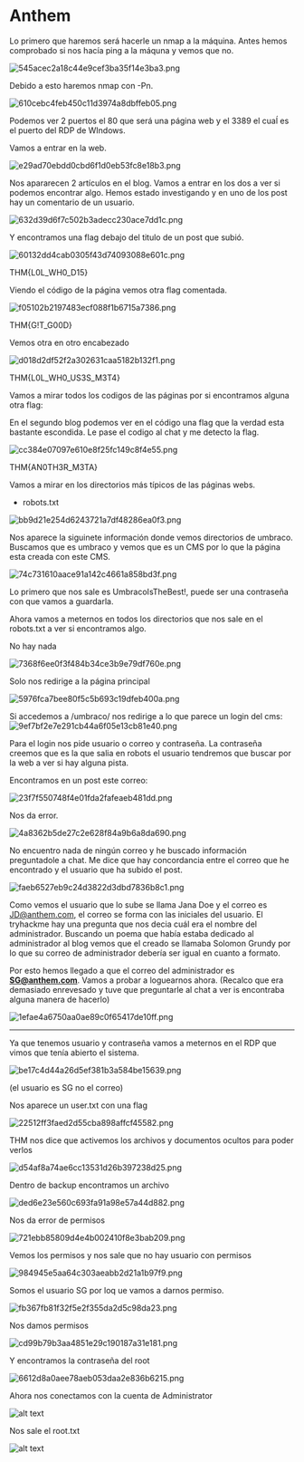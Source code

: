 # Anthem

Lo primero que haremos será hacerle un nmap a la máquina. 
Antes hemos comprobado si nos hacía ping a la máquna y vemos que no.

![545acec2a18c44e9cef3ba35f14e3ba3.png](img/545acec2a18c44e9cef3ba35f14e3ba3.png)

Debido a esto haremos nmap con -Pn. 

![610cebc4feb450c11d3974a8dbffeb05.png](img/610cebc4feb450c11d3974a8dbffeb05.png)

Podemos ver 2 puertos el 80 que será una página web y el 3389 el cuaĺ es el puerto del RDP de WIndows. 

Vamos a entrar en la web.

![e29ad70ebdd0cbd6f1d0eb53fc8e18b3.png](img/e29ad70ebdd0cbd6f1d0eb53fc8e18b3.png)

Nos apararecen 2 artículos en el blog. Vamos a entrar en los dos a ver si podemos encontrar algo. 
Hemos estado investigando y en uno de los post hay un comentario de un usuario. 

![632d39d6f7c502b3adecc230ace7dd1c.png](img/632d39d6f7c502b3adecc230ace7dd1c.png)


Y encontramos una flag debajo del titulo de un post que subió. 

![60132dd4cab0305f43d74093088e601c.png](img/60132dd4cab0305f43d74093088e601c.png)

THM{L0L_WH0_D15}

Viendo el código de la página vemos otra flag comentada. 

![f05102b2197483ecf088f1b6715a7386.png](img/f05102b2197483ecf088f1b6715a7386.png)

THM{G!T_G00D}

Vemos otra en otro encabezado

![d018d2df52f2a302631caa5182b132f1.png](img/d018d2df52f2a302631caa5182b132f1.png)

THM{L0L_WH0_US3S_M3T4}

Vamos a mirar todos los codigos de las páginas por si encontramos alguna otra flag:

En el segundo blog podemos ver en el código una flag que la verdad esta bastante escondida. Le pase el codigo al chat y me detecto la flag. 

![cc384e07097e610e8f25fc149c8f4e55.png](img/cc384e07097e610e8f25fc149c8f4e55.png)

THM{AN0TH3R_M3TA}

Vamos a mirar en los directorios más típicos de las páginas webs. 

- robots.txt

![bb9d21e254d6243721a7df48286ea0f3.png](img/bb9d21e254d6243721a7df48286ea0f3.png)

Nos aparece la siguinete información donde vemos directorios de umbraco. Buscamos que es umbraco y vemos que es un CMS por lo que la página esta creada con este CMS.

![74c731610aace91a142c4661a858bd3f.png](img/74c731610aace91a142c4661a858bd3f.png)

Lo primero que nos sale es UmbracoIsTheBest!, puede ser una contraseña con que vamos a guardarla. 

Ahora vamos a meternos en todos los directorios que nos sale en el robots.txt a ver si encontramos algo. 

No hay nada

![7368f6ee0f3f484b34ce3b9e79df760e.png](img/7368f6ee0f3f484b34ce3b9e79df760e.png)

Solo nos redirige a la página principal

![5976fca7bee80f5c5b693c19dfeb400a.png](img/5976fca7bee80f5c5b693c19dfeb400a.png)

Si accedemos a /umbraco/ nos redirige a lo que parece un login del cms:
![9ef7bf2e7e291cb44a6f05e13cb81e40.png](img/9ef7bf2e7e291cb44a6f05e13cb81e40.png)

Para el login nos pide usuario o correo y contraseña. La contraseña creemos que es la que salia en robots el usuario tendremos que buscar por la web a ver si hay alguna pista. 

Encontramos en un post este correo: 

![23f7f550748f4e01fda2fafeaeb481dd.png](img/23f7f550748f4e01fda2fafeaeb481dd.png)

Nos da error. 

![4a8362b5de27c2e628f84a9b6a8da690.png](img/4a8362b5de27c2e628f84a9b6a8da690.png)

No encuentro nada de ningún correo y he buscado información preguntadole a chat. Me dice que hay concordancia entre el correo que he encontrado y el usuario que ha subido el post. 

![faeb6527eb9c24d3822d3dbd7836b8c1.png](img/faeb6527eb9c24d3822d3dbd7836b8c1.png)

Como vemos el usuario que lo sube se llama Jana Doe y el correo es JD@anthem.com, el correo se forma con las iniciales del usuario.  El tryhackme hay una pregunta que nos decia cuál era el nombre del administrador. 
Buscando un poema que había estaba dedicado al administrador al blog vemos que el creado se llamaba Solomon Grundy por lo que su correo de administrador debería ser igual en cuanto a formato. 

Por esto hemos llegado a que el correo del administrador es **SG@anthem.com**. Vamos a probar a loguearnos ahora.  (Recalco que era demasiado enrevesado y tuve que preguntarle al chat a ver is encontraba alguna manera de hacerlo)

![1efae4a6750aa0ae89c0f65417de10ff.png](img/1efae4a6750aa0ae89c0f65417de10ff.png)

***
Ya que tenemos usuario y contraseña vamos a meternos en el RDP que vimos que tenía abierto el sistema.

![be17c4d44a26d5ef381b3a584be15639.png](img/be17c4d44a26d5ef381b3a584be15639.png)

(el usuario es SG no el correo)

Nos aparece un user.txt con una flag

![22512ff3faed2d55cba898affcf45582.png](img/22512ff3faed2d55cba898affcf45582.png)

THM nos dice que activemos los archivos y documentos ocultos para poder verlos

![d54af8a74ae6cc13531d26b397238d25.png](img/d54af8a74ae6cc13531d26b397238d25.png)

Dentro de backup encontramos un archivo

![ded6e23e560c693fa91a98e57a44d882.png](img/ded6e23e560c693fa91a98e57a44d882.png)

Nos da error de permisos 

![721ebb85809d4e4b002410f8e3bab209.png](img/721ebb85809d4e4b002410f8e3bab209.png)

Vemos los permisos y nos sale que no hay usuario con permisos

![984945e5aa64c303aeabb2d21a1b97f9.png](img/984945e5aa64c303aeabb2d21a1b97f9.png)

Somos el usuario SG por loq ue vamos a darnos permiso.

![fb367fb81f32f5e2f355da2d5c98da23.png](img/fb367fb81f32f5e2f355da2d5c98da23.png)

Nos damos permisos 

![cd99b79b3aa4851e29c190187a31e181.png](img/cd99b79b3aa4851e29c190187a31e181.png)

Y encontramos la contraseña del root

![6612d8a0aee78aeb053daa2e836b6215.png](img/6612d8a0aee78aeb053daa2e836b6215.png)

Ahora nos conectamos con la cuenta de Administrator

![alt text](img/image2.png)

Nos sale el root.txt

![alt text](img/image.png)